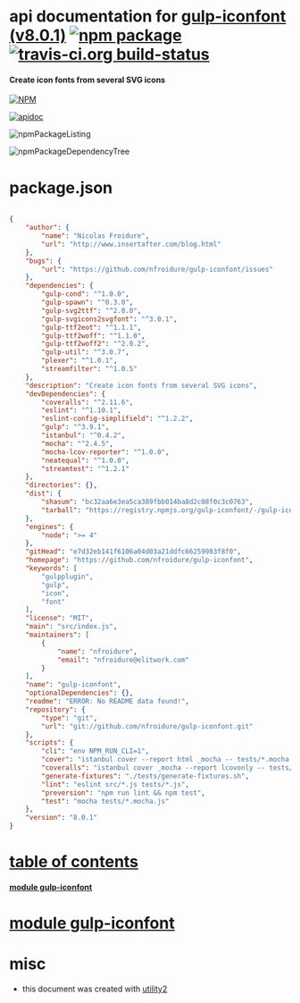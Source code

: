 # api documentation for  [gulp-iconfont (v8.0.1)](https://github.com/nfroidure/gulp-iconfont)  [![npm package](https://img.shields.io/npm/v/npmdoc-gulp-iconfont.svg?style=flat-square)](https://www.npmjs.org/package/npmdoc-gulp-iconfont) [![travis-ci.org build-status](https://api.travis-ci.org/npmdoc/node-npmdoc-gulp-iconfont.svg)](https://travis-ci.org/npmdoc/node-npmdoc-gulp-iconfont)
#### Create icon fonts from several SVG icons

[![NPM](https://nodei.co/npm/gulp-iconfont.png?downloads=true)](https://www.npmjs.com/package/gulp-iconfont)

[![apidoc](https://npmdoc.github.io/node-npmdoc-gulp-iconfont/build/screenCapture.buildNpmdoc.browser.%252Fhome%252Ftravis%252Fbuild%252Fnpmdoc%252Fnode-npmdoc-gulp-iconfont%252Ftmp%252Fbuild%252Fapidoc.html.png)](https://npmdoc.github.io/node-npmdoc-gulp-iconfont/build/apidoc.html)

![npmPackageListing](https://npmdoc.github.io/node-npmdoc-gulp-iconfont/build/screenCapture.npmPackageListing.svg)

![npmPackageDependencyTree](https://npmdoc.github.io/node-npmdoc-gulp-iconfont/build/screenCapture.npmPackageDependencyTree.svg)



# package.json

```json

{
    "author": {
        "name": "Nicolas Froidure",
        "url": "http://www.insertafter.com/blog.html"
    },
    "bugs": {
        "url": "https://github.com/nfroidure/gulp-iconfont/issues"
    },
    "dependencies": {
        "gulp-cond": "^1.0.0",
        "gulp-spawn": "^0.3.0",
        "gulp-svg2ttf": "^2.0.0",
        "gulp-svgicons2svgfont": "^3.0.1",
        "gulp-ttf2eot": "^1.1.1",
        "gulp-ttf2woff": "^1.1.0",
        "gulp-ttf2woff2": "^2.0.2",
        "gulp-util": "^3.0.7",
        "plexer": "^1.0.1",
        "streamfilter": "^1.0.5"
    },
    "description": "Create icon fonts from several SVG icons",
    "devDependencies": {
        "coveralls": "^2.11.6",
        "eslint": "^1.10.1",
        "eslint-config-simplifield": "^1.2.2",
        "gulp": "^3.9.1",
        "istanbul": "^0.4.2",
        "mocha": "^2.4.5",
        "mocha-lcov-reporter": "^1.0.0",
        "neatequal": "^1.0.0",
        "streamtest": "^1.2.1"
    },
    "directories": {},
    "dist": {
        "shasum": "bc32aa6e3ea5ca389fbb014ba8d2c08f0c3c0763",
        "tarball": "https://registry.npmjs.org/gulp-iconfont/-/gulp-iconfont-8.0.1.tgz"
    },
    "engines": {
        "node": ">= 4"
    },
    "gitHead": "e7d32eb141f6106a04d03a21ddfc66259983f8f0",
    "homepage": "https://github.com/nfroidure/gulp-iconfont",
    "keywords": [
        "gulpplugin",
        "gulp",
        "icon",
        "font"
    ],
    "license": "MIT",
    "main": "src/index.js",
    "maintainers": [
        {
            "name": "nfroidure",
            "email": "nfroidure@elitwork.com"
        }
    ],
    "name": "gulp-iconfont",
    "optionalDependencies": {},
    "readme": "ERROR: No README data found!",
    "repository": {
        "type": "git",
        "url": "git://github.com/nfroidure/gulp-iconfont.git"
    },
    "scripts": {
        "cli": "env NPM_RUN_CLI=1",
        "cover": "istanbul cover --report html _mocha -- tests/*.mocha.js -R spec -t 5000",
        "coveralls": "istanbul cover _mocha --report lcovonly -- tests/*.mocha.js -R spec -t 5000 && cat ./coverage/lcov.info | coveralls && rm -rf ./coverage",
        "generate-fixtures": "./tests/generate-fixtures.sh",
        "lint": "eslint src/*.js tests/*.js",
        "preversion": "npm run lint && npm test",
        "test": "mocha tests/*.mocha.js"
    },
    "version": "8.0.1"
}
```



# <a name="apidoc.tableOfContents"></a>[table of contents](#apidoc.tableOfContents)

#### [module gulp-iconfont](#apidoc.module.gulp-iconfont)



# <a name="apidoc.module.gulp-iconfont"></a>[module gulp-iconfont](#apidoc.module.gulp-iconfont)



# misc
- this document was created with [utility2](https://github.com/kaizhu256/node-utility2)
